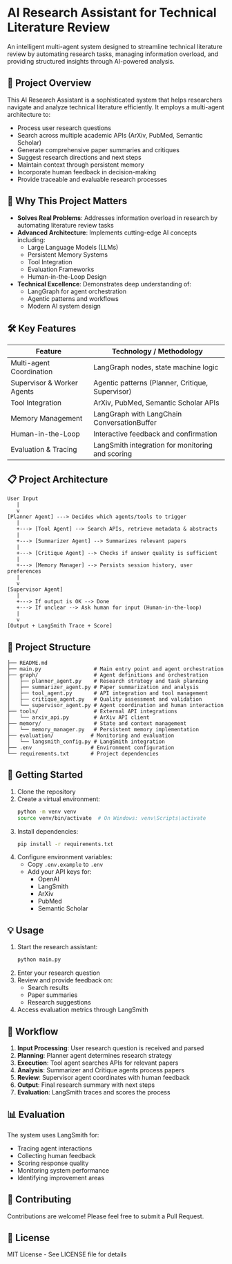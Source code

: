 # AI Research Assistant for Technical Literature Review

An intelligent multi-agent system designed to streamline technical literature review by automating research tasks, managing information overload, and providing structured insights through AI-powered analysis.

## 🎯 Project Overview

This AI Research Assistant is a sophisticated system that helps researchers navigate and analyze technical literature efficiently. It employs a multi-agent architecture to:
- Process user research questions
- Search across multiple academic APIs (ArXiv, PubMed, Semantic Scholar)
- Generate comprehensive paper summaries and critiques
- Suggest research directions and next steps
- Maintain context through persistent memory
- Incorporate human feedback in decision-making
- Provide traceable and evaluable research processes

## 🧠 Why This Project Matters

- **Solves Real Problems**: Addresses information overload in research by automating literature review tasks
- **Advanced Architecture**: Implements cutting-edge AI concepts including:
  - Large Language Models (LLMs)
  - Persistent Memory Systems
  - Tool Integration
  - Evaluation Frameworks
  - Human-in-the-Loop Design
- **Technical Excellence**: Demonstrates deep understanding of:
  - LangGraph for agent orchestration
  - Agentic patterns and workflows
  - Modern AI system design

## 🛠️ Key Features

| Feature | Technology / Methodology |
|---------|-------------------------|
| Multi-agent Coordination | LangGraph nodes, state machine logic |
| Supervisor & Worker Agents | Agentic patterns (Planner, Critique, Supervisor) |
| Tool Integration | ArXiv, PubMed, Semantic Scholar APIs |
| Memory Management | LangGraph with LangChain ConversationBuffer |
| Human-in-the-Loop | Interactive feedback and confirmation |
| Evaluation & Tracing | LangSmith integration for monitoring and scoring |

## 📋 Project Architecture

```
User Input
   |
   v
[Planner Agent] ---> Decides which agents/tools to trigger
   |
   +---> [Tool Agent] --> Search APIs, retrieve metadata & abstracts
   |
   +---> [Summarizer Agent] --> Summarizes relevant papers
   |
   +---> [Critique Agent] --> Checks if answer quality is sufficient
   |
   +---> [Memory Manager] --> Persists session history, user preferences
   |
   v
[Supervisor Agent]
   |
   +---> If output is OK --> Done
   +---> If unclear --> Ask human for input (Human-in-the-loop)
   |
   v
[Output + LangSmith Trace + Score]
```

## 📁 Project Structure

```
├── README.md
├── main.py                 # Main entry point and agent orchestration
├── graph/                  # Agent definitions and orchestration
│   ├── planner_agent.py    # Research strategy and task planning
│   ├── summarizer_agent.py # Paper summarization and analysis
│   ├── tool_agent.py       # API integration and tool management
│   ├── critique_agent.py   # Quality assessment and validation
│   └── supervisor_agent.py # Agent coordination and human interaction
├── tools/                  # External API integrations
│   └── arxiv_api.py        # ArXiv API client
├── memory/                 # State and context management
│   └── memory_manager.py   # Persistent memory implementation
├── evaluation/            # Monitoring and evaluation
│   └── langsmith_config.py # LangSmith integration
├── .env                   # Environment configuration
└── requirements.txt       # Project dependencies
```

## 🚀 Getting Started

1. Clone the repository
2. Create a virtual environment:
   ```bash
   python -m venv venv
   source venv/bin/activate  # On Windows: venv\Scripts\activate
   ```
3. Install dependencies:
   ```bash
   pip install -r requirements.txt
   ```
4. Configure environment variables:
   - Copy `.env.example` to `.env`
   - Add your API keys for:
     - OpenAI
     - LangSmith
     - ArXiv
     - PubMed
     - Semantic Scholar

## 💡 Usage

1. Start the research assistant:
   ```bash
   python main.py
   ```
2. Enter your research question
3. Review and provide feedback on:
   - Search results
   - Paper summaries
   - Research suggestions
4. Access evaluation metrics through LangSmith

## 🔄 Workflow

1. **Input Processing**: User research question is received and parsed
2. **Planning**: Planner agent determines research strategy
3. **Execution**: Tool agent searches APIs for relevant papers
4. **Analysis**: Summarizer and Critique agents process papers
5. **Review**: Supervisor agent coordinates with human feedback
6. **Output**: Final research summary with next steps
7. **Evaluation**: LangSmith traces and scores the process

## 📊 Evaluation

The system uses LangSmith for:
- Tracing agent interactions
- Collecting human feedback
- Scoring response quality
- Monitoring system performance
- Identifying improvement areas

## 🤝 Contributing

Contributions are welcome! Please feel free to submit a Pull Request.

## 📝 License

MIT License - See LICENSE file for details 